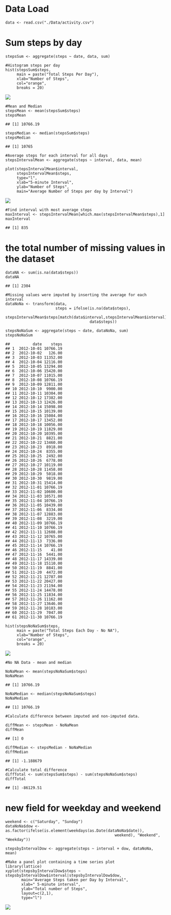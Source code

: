 Data Load
=========

    data <- read.csv("./Data/activity.csv")

Sum steps by day
================

    stepsSum <- aggregate(steps ~ date, data, sum)

    #Histogram steps per day
    hist(stepsSum$steps, 
         main = paste("Total Steps Per Day"), 
         xlab="Number of Steps",
         col="orange", 
         breaks = 20)

![](PA1_template_files/figure-markdown_strict/unnamed-chunk-2-1.png)

    #Mean and Median
    stepsMean <- mean(stepsSum$steps)
    stepsMean

    ## [1] 10766.19

    stepsMedian <- median(stepsSum$steps)
    stepsMedian

    ## [1] 10765

    #Average steps for each interval for all days
    stepsIntervalMean <- aggregate(steps ~ interval, data, mean)

    plot(stepsIntervalMean$interval,
         stepsIntervalMean$steps, 
         type="l", 
         xlab="5-minute Interval", 
         ylab="Number of Steps",
         main="Average Number of Steps per day by Interval")

![](PA1_template_files/figure-markdown_strict/unnamed-chunk-2-2.png)

    #Find interval with most average steps
    maxInterval <- stepsIntervalMean[which.max(stepsIntervalMean$steps),1]
    maxInterval

    ## [1] 835

the total number of missing values in the dataset
=================================================

    dataNA <- sum(is.na(data$steps))
    dataNA

    ## [1] 2304

    #Missing values were imputed by inserting the average for each interval
    dataNoNa <- transform(data, 
                          steps = ifelse(is.na(data$steps), 
                                         stepsIntervalMean$steps[match(data$interval,stepsIntervalMean$interval)], 
                                         data$steps))

    stepsNoNaSum <- aggregate(steps ~ date, dataNoNa, sum)
    stepsNoNaSum

    ##          date    steps
    ## 1  2012-10-01 10766.19
    ## 2  2012-10-02   126.00
    ## 3  2012-10-03 11352.00
    ## 4  2012-10-04 12116.00
    ## 5  2012-10-05 13294.00
    ## 6  2012-10-06 15420.00
    ## 7  2012-10-07 11015.00
    ## 8  2012-10-08 10766.19
    ## 9  2012-10-09 12811.00
    ## 10 2012-10-10  9900.00
    ## 11 2012-10-11 10304.00
    ## 12 2012-10-12 17382.00
    ## 13 2012-10-13 12426.00
    ## 14 2012-10-14 15098.00
    ## 15 2012-10-15 10139.00
    ## 16 2012-10-16 15084.00
    ## 17 2012-10-17 13452.00
    ## 18 2012-10-18 10056.00
    ## 19 2012-10-19 11829.00
    ## 20 2012-10-20 10395.00
    ## 21 2012-10-21  8821.00
    ## 22 2012-10-22 13460.00
    ## 23 2012-10-23  8918.00
    ## 24 2012-10-24  8355.00
    ## 25 2012-10-25  2492.00
    ## 26 2012-10-26  6778.00
    ## 27 2012-10-27 10119.00
    ## 28 2012-10-28 11458.00
    ## 29 2012-10-29  5018.00
    ## 30 2012-10-30  9819.00
    ## 31 2012-10-31 15414.00
    ## 32 2012-11-01 10766.19
    ## 33 2012-11-02 10600.00
    ## 34 2012-11-03 10571.00
    ## 35 2012-11-04 10766.19
    ## 36 2012-11-05 10439.00
    ## 37 2012-11-06  8334.00
    ## 38 2012-11-07 12883.00
    ## 39 2012-11-08  3219.00
    ## 40 2012-11-09 10766.19
    ## 41 2012-11-10 10766.19
    ## 42 2012-11-11 12608.00
    ## 43 2012-11-12 10765.00
    ## 44 2012-11-13  7336.00
    ## 45 2012-11-14 10766.19
    ## 46 2012-11-15    41.00
    ## 47 2012-11-16  5441.00
    ## 48 2012-11-17 14339.00
    ## 49 2012-11-18 15110.00
    ## 50 2012-11-19  8841.00
    ## 51 2012-11-20  4472.00
    ## 52 2012-11-21 12787.00
    ## 53 2012-11-22 20427.00
    ## 54 2012-11-23 21194.00
    ## 55 2012-11-24 14478.00
    ## 56 2012-11-25 11834.00
    ## 57 2012-11-26 11162.00
    ## 58 2012-11-27 13646.00
    ## 59 2012-11-28 10183.00
    ## 60 2012-11-29  7047.00
    ## 61 2012-11-30 10766.19

    hist(stepsNoNaSum$steps, 
         main = paste("Total Steps Each Day - No NA"), 
         xlab="Number of Steps", 
         col="orange", 
         breaks = 20)

![](PA1_template_files/figure-markdown_strict/unnamed-chunk-3-1.png)

    #No NA Data - mean and median

    NoNaMean <- mean(stepsNoNaSum$steps)
    NoNaMean

    ## [1] 10766.19

    NoNaMedian <- median(stepsNoNaSum$steps)
    NoNaMedian

    ## [1] 10766.19

    #Calculate difference between imputed and non-imputed data.

    diffMean <- stepsMean - NoNaMean
    diffMean

    ## [1] 0

    diffMedian <- stepsMedian - NoNaMedian
    diffMedian

    ## [1] -1.188679

    #Calculate total difference
    diffTotal <- sum(stepsSum$steps) - sum(stepsNoNaSum$steps)
    diffTotal

    ## [1] -86129.51

new field for weekday and weekend
=================================

    weekend <- c("Saturday", "Sunday")
    dataNoNa$dow <- as.factor(ifelse(is.element(weekdays(as.Date(dataNoNa$date)),
                                                    weekend), "Weekend", "Weekday"))

    stepsbyIntervalDow <- aggregate(steps ~ interval + dow, dataNoNa, mean)

    #Make a panel plot containing a time series plot
    library(lattice)
    xyplot(stepsbyIntervalDow$steps ~ stepsbyIntervalDow$interval|stepsbyIntervalDow$dow, 
           main="Average Steps taken per Day by Interval",
           xlab=" 5-minute interval", 
           ylab="Total number of Steps",
           layout=c(2,1), 
           type="l")

![](PA1_template_files/figure-markdown_strict/unnamed-chunk-4-1.png)
